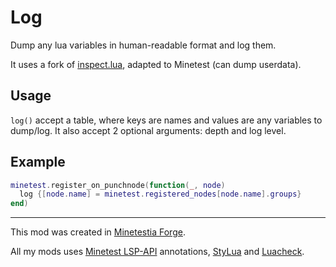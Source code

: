 # Log

Dump any lua variables in human-readable format and log them.

It uses a fork of [inspect.lua], adapted to Minetest (can dump userdata).

## Usage

`log()` accept a table, where keys are names and values are any variables to
dump/log. It also accept 2 optional arguments: depth and log level.

## Example

```lua
minetest.register_on_punchnode(function(_, node)
  log {[node.name] = minetest.registered_nodes[node.name].groups}
end)
```

---

This mod was created in [Minetestia Forge].

All my mods uses [Minetest LSP-API] annotations, [StyLua] and [Luacheck].

[Minetestia Forge]: https://github.com/orgs/minetestia/repositories
[Minetest LSP-API]: https://github.com/minetest-toolkit/minetest-lsp-api
[StyLua]: https://github.com/JohnnyMorganz/StyLua
[Luacheck]: https://github.com/mpeterv/luacheck
[inspect.lua]: https://github.com/kikito/inspect.lua
